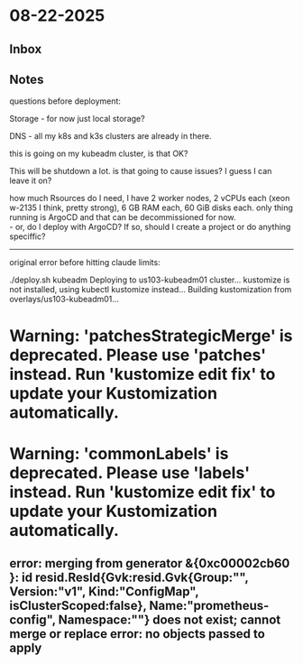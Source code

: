 # 08-22-2025

## Inbox

## Notes

questions before deployment:

Storage - for now just local storage?  

DNS - all my k8s and k3s clusters are already in there.

this is going on my kubeadm cluster, is that OK?

This will be shutdown a lot.  is that going to cause issues?  I guess I can leave it on?

how much Rsources do I need, I have 2 worker nodes, 2 vCPUs each (xeon w-2135 I think, pretty strong), 6 GB RAM each, 60 GiB disks each.  only thing running is ArgoCD and that can be decommissioned for now.  
    -  or, do I deploy with ArgoCD?  If so, should I create a project or do anything speciffic?




---
original error before hitting claude limits:

./deploy.sh kubeadm
Deploying to us103-kubeadm01 cluster...
kustomize is not installed, using kubectl kustomize instead...
Building kustomization from overlays/us103-kubeadm01...
# Warning: 'patchesStrategicMerge' is deprecated. Please use 'patches' instead. Run 'kustomize edit fix' to update your Kustomization automatically.
# Warning: 'commonLabels' is deprecated. Please use 'labels' instead. Run 'kustomize edit fix' to update your Kustomization automatically.
error: merging from generator &{0xc00002cb60 <nil>}: id resid.ResId{Gvk:resid.Gvk{Group:"", Version:"v1", Kind:"ConfigMap", isClusterScoped:false}, Name:"prometheus-config", Namespace:""} does not exist; cannot merge or replace
error: no objects passed to apply
---

